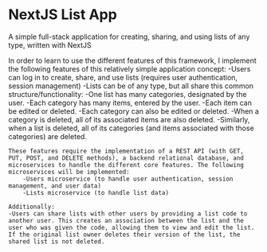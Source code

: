 # NextJS List App

A simple full-stack application for creating, sharing, and using lists of any type, written with NextJS

In order to learn to use the different features of this framework, I implement the following features of this relatively simple application concept:
    -Users can log in to create, share, and use lists (requires user authentication, session management)
    -Lists can be of any type, but all share this common structure/functionality:
        -One list has many categories, designated by the user.
        -Each category has many items, entered by the user.
        -Each item can be edited or deleted.
        -Each category can also be edited or deleted.
        -When a category is deleted, all of its associated items are also deleted.
        -Similarly, when a list is deleted, all of its categories (and items associated with those categories) are deleted.
    
    These features require the implementation of a REST API (with GET, PUT, POST, and DELETE methods), a backend relational database, and microservices to handle the different core features. The following microservices will be implemented:
        -Users microservice (to handle user authentication, session management, and user data)
        -Lists microservice (to handle list data)

    Additionally: 
    -Users can share lists with other users by providing a list code to another user. This creates an association between the list and the user who was given the code, allowing them to view and edit the list. If the original list owner deletes their version of the list, the shared list is not deleted.